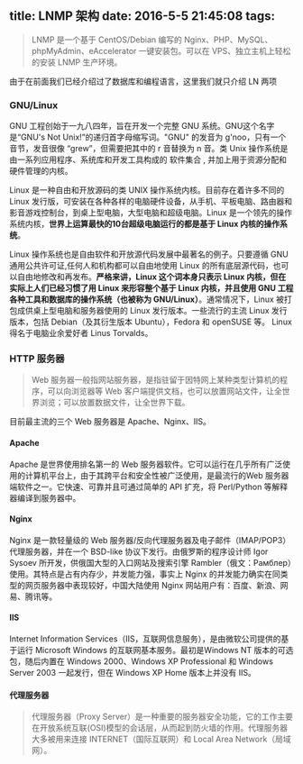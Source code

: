 title: LNMP 架构
date: 2016-5-5 21:45:08
tags:
---

> LNMP 是一个基于 CentOS/Debian 编写的 Nginx、PHP、MySQL、phpMyAdmin、eAccelerator 一键安装包。可以在 VPS、独立主机上轻松的安装 LNMP 生产环境。

由于在前面我们已经介绍过了数据库和编程语言，这里我们就只介绍 LN 两项

### GNU/Linux

GNU 工程创始于一九八四年，旨在开发一个完整 GNU 系统。GNU这个名字是“GNU's Not Unix!”的递归首字母缩写词。"GNU" 的发音为 g'noo，只有一个音节，发音很像 “grew”，但需要把其中的 r 音替换为 n 音。类 Unix 操作系统是由一系列应用程序、系统库和开发工具构成的 软件集合 , 并加上用于资源分配和硬件管理的内核。

Linux 是一种自由和开放源码的类 UNIX 操作系统内核。目前存在着许多不同的 Linux 发行版，可安装在各种各样的电脑硬件设备，从手机、平板电脑、路由器和影音游戏控制台，到桌上型电脑，大型电脑和超级电脑。Linux 是一个领先的操作系统内核，**世界上运算最快的10台超级电脑运行的都是基于 Linux 内核的操作系统**。

Linux 操作系统也是自由软件和开放源代码发展中最著名的例子。只要遵循 GNU 通用公共许可证,任何人和机构都可以自由地使用 Linux 的所有底层源代码，也可以自由地修改和再发布。**严格来讲，Linux 这个词本身只表示 Linux 内核，但在实际上人们已经习惯了用 Linux 来形容整个基于 Linux 内核，并且使用 GNU 工程各种工具和数据库的操作系统（也被称为 GNU/Linux）**。通常情况下，Linux 被打包成供桌上型电脑和服务器使用的 Linux 发行版本。一些流行的主流 Linux 发行版本，包括 Debian（及其衍生版本 Ubuntu），Fedora 和 openSUSE 等。 Linux 得名于电脑业余爱好者 Linus Torvalds。

<!-- more -->

### HTTP 服务器

>  Web 服务器一般指网站服务器，是指驻留于因特网上某种类型计算机的程序，可以向浏览器等 Web 客户端提供文档，也可以放置网站文件，让全世界浏览；可以放置数据文件，让全世界下载。

目前最主流的三个 Web 服务器是 Apache、Nginx、IIS。

#### Apache

Apache 是世界使用排名第一的 Web 服务器软件。它可以运行在几乎所有广泛使用的计算机平台上，由于其跨平台和安全性被广泛使用，是最流行的Web 服务器端软件之一。它快速、可靠并且可通过简单的 API 扩充，将 Perl/Python 等解释器编译到服务器中。

#### Nginx

Nginx 是一款轻量级的 Web 服务器/反向代理服务器及电子邮件（IMAP/POP3）代理服务器，并在一个 BSD-like 协议下发行。由俄罗斯的程序设计师 Igor Sysoev 所开发，供俄国大型的入口网站及搜索引擎 Rambler（俄文：Рамблер）使用。其特点是占有内存少，并发能力强，事实上 Nginx 的并发能力确实在同类型的网页服务器中表现较好，中国大陆使用 Nginx 网站用户有：百度、新浪、网易、腾讯等。

#### IIS

Internet Information Services（IIS，互联网信息服务），是由微软公司提供的基于运行 Microsoft Windows 的互联网基本服务。最初是Windows NT 版本的可选包，随后内置在 Windows 2000、Windows XP Professional 和 Windows Server 2003 一起发行，但在 Windows XP Home 版本上并没有 IIS。

#### 代理服务器

> 代理服务器（Proxy Server）是一种重要的服务器安全功能，它的工作主要在开放系统互联(OSI)模型的会话层，从而起到防火墙的作用。代理服务器大多被用来连接 INTERNET（国际互联网）和 Local Area Network（局域网）。
